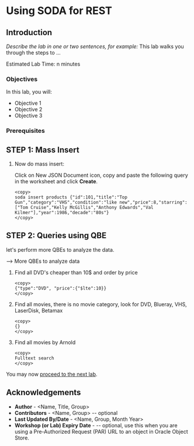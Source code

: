 # Using SODA for REST

## Introduction

*Describe the lab in one or two sentences, for example:* This lab walks you through the steps to ...

Estimated Lab Time: n minutes

### Objectives

In this lab, you will:
* Objective 1
* Objective 2
* Objective 3

### Prerequisites

## **STEP 1:** Mass Insert

1. Now do mass insert:

	Click on New JSON Document icon, copy and paste the following query in the worksheet and click **Create**.

	```
	<copy>
	soda insert products {"id":101,"title":"Top Gun","category":"VHS","condition":"like new","price":8,"starring":["Tom Cruise","Kelly McGillis","Anthony Edwards","Val Kilmer"],"year":1986,"decade":"80s"}
	</copy>
	```

## **STEP 2:** Queries using QBE

let's perform more QBEs to analyze the data.

--> More QBEs to analyze data

1. Find all DVD's cheaper than 10$ and order by price

	```
	<copy>
	{"type":"DVD", "price":{"$lte":10}}
	</copy>
	```

2. Find all movies, there is no movie category, look for DVD, Blueray, VHS, LaserDisk, Betamax

	```
	<copy>
	{}
	</copy>
	```

3. Find all movies by Arnold

	```
	<copy>
	Fulltext search
	</copy>
	```

You may now [proceed to the next lab](#next).

## Acknowledgements
* **Author** - <Name, Title, Group>
* **Contributors** -  <Name, Group> -- optional
* **Last Updated By/Date** - <Name, Group, Month Year>
* **Workshop (or Lab) Expiry Date** - <Month Year> -- optional, use this when you are using a Pre-Authorized Request (PAR) URL to an object in Oracle Object Store.
